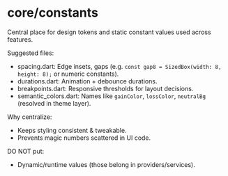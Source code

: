 # core/constants

Central place for design tokens and static constant values used across features.

Suggested files:

- spacing.dart: Edge insets, gaps (e.g. `const gap8 = SizedBox(width: 8, height: 8);` or numeric constants).
- durations.dart: Animation + debounce durations.
- breakpoints.dart: Responsive thresholds for layout decisions.
- semantic_colors.dart: Names like `gainColor`, `lossColor`, `neutralBg` (resolved in theme layer).

Why centralize:

- Keeps styling consistent & tweakable.
- Prevents magic numbers scattered in UI code.

DO NOT put:

- Dynamic/runtime values (those belong in providers/services).
